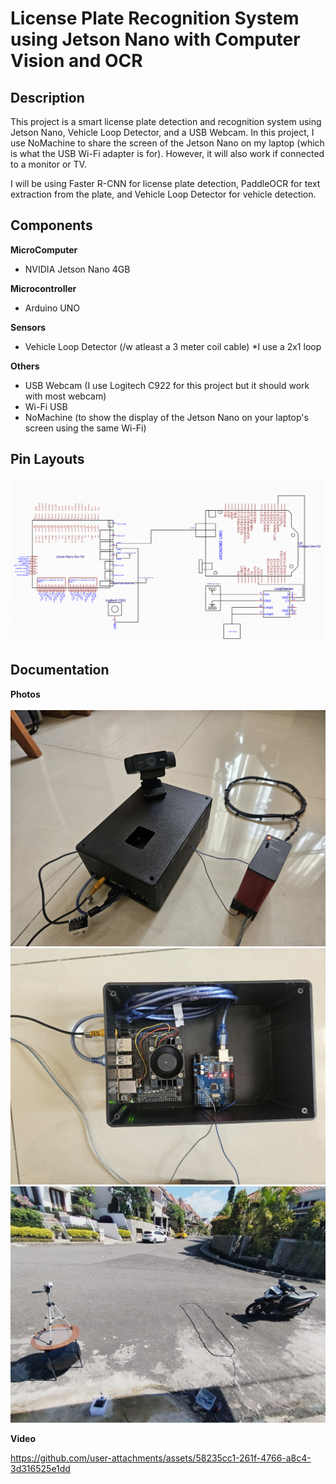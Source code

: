 # License Plate Recognition System using Jetson Nano with Computer Vision and OCR
## Description
This project is a smart license plate detection and recognition system using Jetson Nano, Vehicle Loop Detector, and a USB Webcam. In this project, I use NoMachine to share the screen of the Jetson Nano on my laptop (which is what the USB Wi-Fi adapter is for). However, it will also work if connected to a monitor or TV.
<br/>

I will be using Faster R-CNN for license plate detection, PaddleOCR for text extraction from the plate, and Vehicle Loop Detector for vehicle detection.
## Components
**MicroComputer**  
- NVIDIA Jetson Nano 4GB<br/>

**Microcontroller**
- Arduino UNO<br/>

**Sensors**

- Vehicle Loop Detector (/w atleast a 3 meter coil cable) *I use a 2x1 loop

**Others**  

- USB Webcam (I use Logitech C922 for this project but it should work with most webcam)
- Wi-Fi USB
- NoMachine (to show the display of the Jetson Nano on your laptop's screen using the same Wi-Fi)
## Pin Layouts
<img src="images/skematik wiring diagram.png">

## Documentation
**Photos**<br/>  
<img src="images/20250414_093248.jpg"><br/>
<img src="images/20250414_092830.jpg"><br/>
<img src="images/Test Project.jpg"><br/>


**Video**  

https://github.com/user-attachments/assets/58235cc1-261f-4766-a8c4-3d316525e1dd








